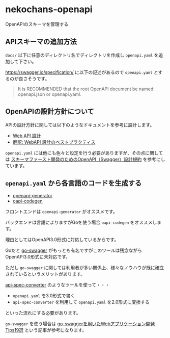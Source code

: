 # nekochans-openapi
OpenAPIのスキーマを管理する

## APIスキーマの追加方法

`docs/` 以下に任意のディレクトリ名でディレクトリを作成し `openapi.yaml` を追加して下さい。

https://swagger.io/specification/ に以下の記述があるので `openapi.yaml` とするのが良さそうです。

>It is RECOMMENDED that the root OpenAPI document be named: openapi.json or openapi.yaml.

## OpenAPIの設計方針について

APIの設計方針に関しては以下のようなドキュメントを参考に設計します。

- [Web API 設計](https://docs.microsoft.com/ja-jp/azure/architecture/best-practices/api-design)
- [翻訳: WebAPI 設計のベストプラクティス](https://qiita.com/mserizawa/items/b833e407d89abd21ee72)

`openapi.yaml` には他にも色々と設定を行う必要がありますが、その点に関しては [スキーマファースト開発のためのOpenAPI（Swagger）設計規約](https://future-architect.github.io/articles/20200409/) を参考にしています。

## `openapi.yaml` から各言語のコードを生成する

- [openapi-generator](https://github.com/OpenAPITools/openapi-generator)
- [oapi-codegen](https://github.com/deepmap/oapi-codegen)

フロントエンドは `openapi-generator` がオススメです。

バックエンドは言語によりますがGoを使う場合 `oapi-codegen` をオススメします。

理由としてはOpenAPI3.0形式に対応しているからです。

Goだと [go-swagger](https://github.com/go-swagger/go-swagger) がもっとも有名ですがこのツールは残念ながらOpenAPI3.0形式に未対応です。

ただし `go-swagger` に関しては利用者が多い関係上、様々なノウハウが既に確立されているというメリットがあります。

[api-spec-converter](https://github.com/LucyBot-Inc/api-spec-converter) のようなツールを使って・・・

- `openapi.yaml` を3.0形式で書く
- `api-spec-converter` を利用して `openapi.yaml` を2.0形式に変換する

といった流れにする必要があります。

`go-swagger` を使う場合は [go-swaggerを用いたWebアプリケーション開発Tips19選](https://future-architect.github.io/articles/20200630/) という記事が参考になります。
